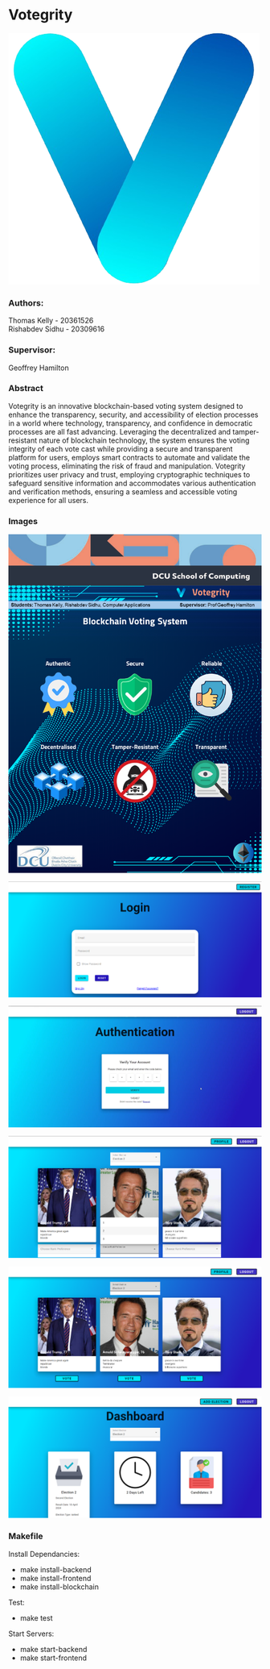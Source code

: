 # **Votegrity**
![Logo](res/README/logo.png)

### Authors:

Thomas Kelly - 20361526  
Rishabdev Sidhu - 20309616

### Supervisor:

Geoffrey Hamilton

### Abstract

Votegrity is an innovative blockchain-based voting system designed to enhance the transparency, security, and accessibility of election processes in a world where technology, transparency, and confidence in democratic processes are all fast advancing. Leveraging the decentralized and tamper-resistant nature of blockchain technology, the system ensures the voting integrity of each vote cast while providing a secure and transparent platform for users, employs smart contracts to automate and validate the voting process, eliminating the risk of fraud and manipulation. Votegrity prioritizes user privacy and trust, employing cryptographic techniques to safeguard sensitive information and accommodates various authentication and verification methods, ensuring a seamless and accessible voting experience for all users. 

### Images

![Poster](res/README/poster.png)

![Login](res/README/login.png)

![Authentication](res/README/authentication.png)

![Voting](res/README/vote_ranked.png)

![Voting](res/README/vote_majority.png)

![Dashboard](res/README/dashboard.png)

### Makefile

Install Dependancies:
- make install-backend
- make install-frontend
- make install-blockchain

  
Test:
- make test

  
Start Servers:
- make start-backend
- make start-frontend